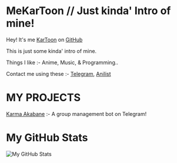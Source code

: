 # MeKarToon // Just kinda' Intro of mine!
Hey! It's me [KarToon](https://t.me/MeKarToon) on [GitHub](https://github.com)

This is just some kinda' intro of mine.

Things I like :- Anime, Music, & Programming..

Contact me using these :- [Telegram](https://t.me/MeKarToon), [Anilist](https://anilist.co/user/MeKarToon)

# MY PROJECTS

[Karma Akabane](www.github.com/IAmKarToon/KarmaRoBot) :- A group management bot on Telegram!

# My GitHub Stats

![My GitHub Stats](https://github-readme-stats.vercel.app/api?username=IAmKarToon&show_icons=true&theme=tokyonight)
